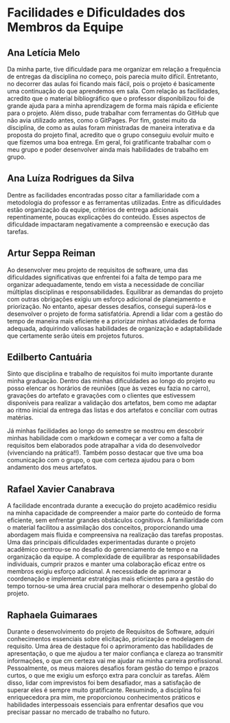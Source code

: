 # Facilidades e Dificuldades dos Membros da Equipe

## Ana Letícia Melo

Da minha parte, tive dificuldade para me organizar em relação a frequência de entregas da disciplina no começo, pois parecia muito difícil. Entretanto, no decorrer das aulas foi ficando mais fácil, pois o projeto é basicamente uma continuação do que aprendemos em sala. Com relação as facilidades, acredito que o material bibliográfico que o professor disponibilizou foi de grande ajuda para a minha aprendizagem de forma mais rápida e eficiente para o projeto. Além disso, pude trabalhar com ferramentas do GitHub que não avia utilizado antes, como o GitPages.  Por fim, gostei muito da disciplina, de como as aulas foram ministradas de maneira interativa e da proposta do projeto final, acredito que o grupo conseguiu evoluir muito e que fizemos uma boa entrega. Em geral, foi gratificante trabalhar com o meu grupo e poder desenvolver ainda mais habilidades de trabalho em grupo.

## Ana Luíza Rodrigues da Silva

Dentre as facilidades encontradas posso citar a familiaridade com a metodologia do professor e as ferramentas utilizadas. Entre as dificuldades estão organização da equipe, critérios de entrega adicionais repentinamente, poucas explicações do conteúdo. Esses aspectos de dificuldade impactaram negativamente a compreensão e execução das tarefas.

## Artur Seppa Reiman

Ao desenvolver meu projeto de requisitos de software, uma das dificuldades significativas que enfrentei foi a falta de tempo para me organizar adequadamente, tendo em vista a necessidade de conciliar múltiplas disciplinas e responsabilidades. Equilibrar as demandas do projeto com outras obrigações exigiu um esforço adicional de planejamento e priorização. No entanto, apesar desses desafios, consegui superá-los e desenvolver o projeto de forma satisfatória. Aprendi a lidar com a gestão do tempo de maneira mais eficiente e a priorizar minhas atividades de forma adequada, adquirindo valiosas habilidades de organização e adaptabilidade que certamente serão úteis em projetos futuros.

## Edilberto Cantuária

Sinto que disciplina e trabalho de requisitos foi muito importante durante minha graduação. Dentro das minhas dificuldades ao longo do projeto eu posso elencar os horários de reuniões (que às vezes eu fazia no carro), gravações do artefato e gravações com o clientes que estivessem disponíveis para realizar a validação dos artefatos, bem como me adaptar ao ritmo inicial da entrega das listas e dos artefatos e conciliar com outras matérias.

Já minhas facilidades ao longo do semestre se mostrou em descobrir minhas habilidade com o markdown e começar a ver como a falta de requisitos bem elaborados pode atrapalhar a vida do desenvolvedor (vivenciando na prática!!). Também posso destacar que tive uma boa comunicação com o grupo, o que com certeza ajudou para o bom andamento dos meus artefatos.

## Rafael Xavier Canabrava

A facilidade encontrada durante a execução do projeto acadêmico residiu na minha capacidade de compreender a maior parte do conteúdo de forma eficiente, sem enfrentar grandes obstáculos cognitivos. A familiaridade com o material facilitou a assimilação dos conceitos, proporcionando uma abordagem mais fluida e compreensiva na realização das tarefas propostas. Uma das principais dificuldades experimentadas durante o projeto acadêmico centrou-se no desafio do gerenciamento de tempo e na organização da equipe. A complexidade de equilibrar as responsabilidades individuais, cumprir prazos e manter uma colaboração eficaz entre os membros exigiu esforço adicional. A necessidade de aprimorar a coordenação e implementar estratégias mais eficientes para a gestão do tempo tornou-se uma área crucial para melhorar o desempenho global do projeto.

## Raphaela Guimaraes 

Durante o desenvolvimento do projeto de Requisitos de Software, adquiri conhecimentos essenciais sobre elicitação, priorização e modelagem de requisito. Uma área de destaque foi o aprimoramento das habilidades de apresentação, o que me ajudou a ter maior confiança e clareza ao transmitir informações, o que cm certeza vai me ajudar na minha carreira profissional. Pessoalmente, os meus maiores desafios foram gestão do tempo e prazos curtos, o que me exigiu um esforço extra para concluir as tarefas. Além disso, lidar com imprevistos foi bem desafiador, mas a satisfação de superar eles é sempre muito gratificante. Resumindo, a disciplina foi enriquecedora pra mim, me proporcionou conhecimentos práticos e habilidades interpessoais essenciais para enfrentar desafios que vou precisar passar no mercado de trabalho no futuro.